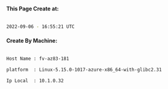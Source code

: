 
   
#### This Page Create at:

```bash

2022-09-06 - 16:55:21 UTC

```

#### Create By Machine:

```bash

Host Name : fv-az83-181

platform  : Linux-5.15.0-1017-azure-x86_64-with-glibc2.31

Ip Local  : 10.1.0.32

```

